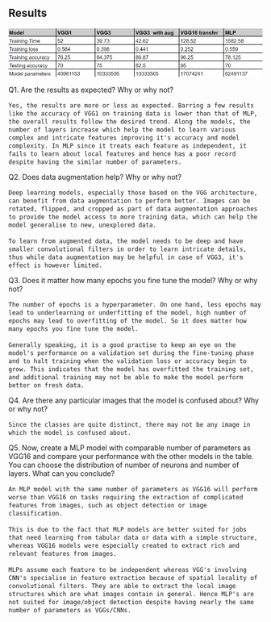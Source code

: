 ## Results

<img src="Fin_table.png"> 


Q1. Are the results as expected? Why or why not?

    Yes, the results are more or less as expected. Barring a few results like the accuracy of VGG1 on training data is lower than that of MLP, the overall results follow the desired trend. Along the models, the number of layers increase which help the model to learn various complex and intricate features improving it's accuracy and model complexity. In MLP since it treats each feature as independent, it fails to learn about local features and hence has a poor record despite having the similar number of parameters.

Q2. Does data augmentation help? Why or why not?

    Deep learning models, especially those based on the VGG architecture, can benefit from data augmentation to perform better. Images can be rotated, flipped, and cropped as part of data augmentation approaches to provide the model access to more training data, which can help the model generalise to new, unexplored data.

    To learn from augmented data, the model needs to be deep and have smaller convolutional filters in order to learn intricate details, thus while data augmentation may be helpful in case of VGG3, it's effect is however limited.

Q3. Does it matter how many epochs you fine tune the model? Why or why not?

    The number of epochs is a hyperparameter. On one hand, less epochs may lead to underlearning or underfitting of the model, high number of epochs may lead to overfitting of the model. So it does matter how many epochs you fine tune the model. 

    Generally speaking, it is a good practise to keep an eye on the model's performance on a validation set during the fine-tuning phase and to halt training when the validation loss or accuracy begin to grow. This indicates that the model has overfitted the training set, and additional training may not be able to make the model perform better on fresh data.

Q4. Are there any particular images that the model is confused about? Why or why not?

    Since the classes are quite distinct, there may not be any image in which the model is confused about.

Q5. Now, create a MLP model with comparable number of parameters as VGG16 and compare your performance with the other models in the table. You can choose the distribution of number of neurons and number of layers. What can you conclude?

    An MLP model with the same number of parameters as VGG16 will perform worse than VGG16 on tasks requiring the extraction of complicated features from images, such as object detection or image classification. 
    
    This is due to the fact that MLP models are better suited for jobs that need learning from tabular data or data with a simple structure, whereas VGG16 models were especially created to extract rich and relevant features from images. 

    MLPs assume each feature to be independent whereas VGG's involving CNN's specialise in feature extraction because of spatial locality of convolutional filters. They are able to extract the local image structures which are what images contain in general. Hence MLP's are not suited for image/object detection despite having nearly the same number of parameters as VGGs/CNNs.


